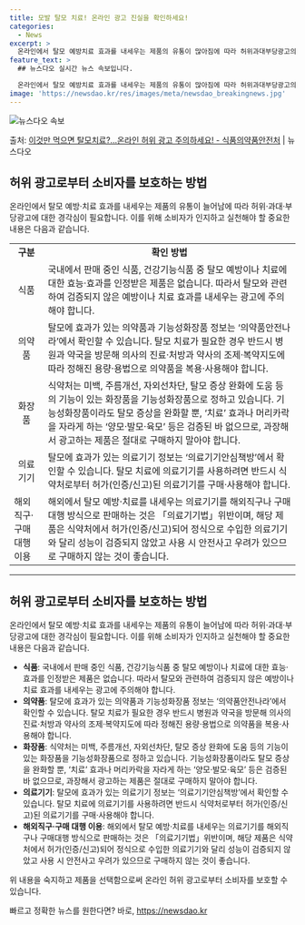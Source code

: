```yaml
---
title: 모발 탈모 치료! 온라인 광고 진실을 확인하세요!
categories:
  - News
excerpt: >
  온라인에서 탈모 예방치료 효과를 내세우는 제품의 유통이 많아짐에 따라 허위과대부당광고의 피해 사례도 늘어나고…
feature_text: >
  ## 뉴스다오 실시간 뉴스 속보입니다.

  온라인에서 탈모 예방치료 효과를 내세우는 제품의 유통이 많아짐에 따라 허위과대부당광고의 피해 사례도 늘어나고…
image: 'https://newsdao.kr/res/images/meta/newsdao_breakingnews.jpg'
---
```


![뉴스다오 속보](https://newsdao.kr/res/images/meta/newsdao_breakingnews.jpg)

<p>출처: <a href="https://newsdao.kr/3370" rel="dofollow">이것만 먹으면 탈모치료?…온라인 허위 광고 주의하세요! - 식품의약품안전처</a> | 뉴스다오</p>

<h2 data-ke-size="size26">허위 광고로부터 소비자를 보호하는 방법</h2>
<p data-ke-size="size16">온라인에서 탈모 예방·치료 효과를 내세우는 제품의 유통이 늘어남에 따라 허위·과대·부당광고에 대한 경각심이 필요합니다. 이를 위해 소비자가 인지하고 실천해야 할 중요한 내용은 다음과 같습니다.</p>

<table style="width: 100%;">
<tbody>
<tr>
<td style="text-align: center; height: 17px;"><b>구분</b></td>
<td style="text-align: center; height: 17px;"><b>확인 방법</b></td>
</tr>
<tr>
<td style="text-align: center; height: 17px;">식품</td>
<td style="text-align: left; height: 17px;">국내에서 판매 중인 식품, 건강기능식품 중 탈모 예방이나 치료에 대한 효능·효과를 인정받은 제품은 없습니다. 따라서 탈모와 관련하여 검증되지 않은 예방이나 치료 효과를 내세우는 광고에 주의해야 합니다.</td>
</tr>
<tr>
<td style="text-align: center; height: 17px;">의약품</td>
<td style="text-align: left; height: 17px;">탈모에 효과가 있는 의약품과 기능성화장품 정보는 ‘의약품안전나라’에서 확인할 수 있습니다. 탈모 치료가 필요한 경우 반드시 병원과 약국을 방문해 의사의 진료·처방과 약사의 조제·복약지도에 따라 정해진 용량·용법으로 의약품을 복용·사용해야 합니다.</td>
</tr>
<tr>
<td style="text-align: center; height: 17px;">화장품</td>
<td style="text-align: left; height: 17px;">식약처는 미백, 주름개선, 자외선차단, 탈모 증상 완화에 도움 등의 기능이 있는 화장품을 기능성화장품으로 정하고 있습니다. 기능성화장품이라도 탈모 증상을 완화할 뿐, ‘치료’ 효과나 머리카락을 자라게 하는 ‘양모·발모·육모’ 등은 검증된 바 없으므로, 과장해서 광고하는 제품은 절대로 구매하지 말아야 합니다.</td>
</tr>
<tr>
<td style="text-align: center; height: 17px;">의료기기</td>
<td style="text-align: left; height: 17px;">탈모에 효과가 있는 의료기기 정보는 ‘의료기기안심책방’에서 확인할 수 있습니다. 탈모 치료에 의료기기를 사용하려면 반드시 식약처로부터 허가(인증/신고)된 의료기기를 구매·사용해야 합니다.</td>
</tr>
<tr>
<td style="text-align: left; height: 17px;">해외직구·구매 대행 이용</td>
<td style="text-align: left; height: 17px;">해외에서 탈모 예방·치료를 내세우는 의료기기를 해외직구나 구매대행 방식으로 판매하는 것은 「의료기기법」위반이며, 해당 제품은 식약처에서 허가(인증/신고)되어 정식으로 수입한 의료기기와 달리 성능이 검증되지 않았고 사용 시 안전사고 우려가 있으므로 구매하지 않는 것이 좋습니다.</td>
</tbody>
</table>
<hr>

<h2 data-ke-size="size26">허위 광고로부터 소비자를 보호하는 방법</h2>
<p data-ke-size="size16">온라인에서 탈모 예방·치료 효과를 내세우는 제품의 유통이 늘어남에 따라 허위·과대·부당광고에 대한 경각심이 필요합니다. 이를 위해 소비자가 인지하고 실천해야 할 중요한 내용은 다음과 같습니다.</p>

<ul>
<li><b>식품</b>: 국내에서 판매 중인 식품, 건강기능식품 중 탈모 예방이나 치료에 대한 효능·효과를 인정받은 제품은 없습니다. 따라서 탈모와 관련하여 검증되지 않은 예방이나 치료 효과를 내세우는 광고에 주의해야 합니다.</li>
<li><b>의약품</b>: 탈모에 효과가 있는 의약품과 기능성화장품 정보는 ‘의약품안전나라’에서 확인할 수 있습니다. 탈모 치료가 필요한 경우 반드시 병원과 약국을 방문해 의사의 진료·처방과 약사의 조제·복약지도에 따라 정해진 용량·용법으로 의약품을 복용·사용해야 합니다.</li>
<li><b>화장품</b>: 식약처는 미백, 주름개선, 자외선차단, 탈모 증상 완화에 도움 등의 기능이 있는 화장품을 기능성화장품으로 정하고 있습니다. 기능성화장품이라도 탈모 증상을 완화할 뿐, ‘치료’ 효과나 머리카락을 자라게 하는 ‘양모·발모·육모’ 등은 검증된 바 없으므로, 과장해서 광고하는 제품은 절대로 구매하지 말아야 합니다.</li>
<li><b>의료기기</b>: 탈모에 효과가 있는 의료기기 정보는 ‘의료기기안심책방’에서 확인할 수 있습니다. 탈모 치료에 의료기기를 사용하려면 반드시 식약처로부터 허가(인증/신고)된 의료기기를 구매·사용해야 합니다.</li>
<li><b>해외직구·구매 대행 이용</b>: 해외에서 탈모 예방·치료를 내세우는 의료기기를 해외직구나 구매대행 방식으로 판매하는 것은 「의료기기법」위반이며, 해당 제품은 식약처에서 허가(인증/신고)되어 정식으로 수입한 의료기기와 달리 성능이 검증되지 않았고 사용 시 안전사고 우려가 있으므로 구매하지 않는 것이 좋습니다.</li>
</ul>
<p data-ke-size="size16">위 내용을 숙지하고 제품을 선택함으로써 온라인 허위 광고로부터 소비자를 보호할 수 있습니다.</p>
 

빠르고 정확한 뉴스를 원한다면? 바로, <a href="https://newsdao.kr" rel="dofollow">https://newsdao.kr</a>


